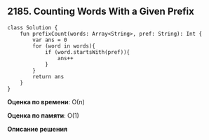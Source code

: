 ## 2185. Counting Words With a Given Prefix


```
class Solution {
    fun prefixCount(words: Array<String>, pref: String): Int {
        var ans = 0
        for (word in words){
            if (word.startsWith(pref)){
                ans++
            }
        }
        return ans
    }
}

```

**Оценка по времени**: О(n)


**Оценка по памяти**: О(1)


**Описание решения**
```

```